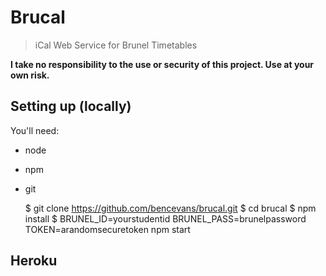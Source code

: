 # Brucal

> iCal Web Service for Brunel Timetables

**I take no responsibility to the use or security of this project. Use at your own risk.**

## Setting up (locally)

You'll need:

* node
* npm
* git

    $ git clone https://github.com/bencevans/brucal.git
    $ cd brucal
    $ npm install
    $ BRUNEL_ID=yourstudentid BRUNEL_PASS=brunelpassword TOKEN=arandomsecuretoken npm start

## Heroku